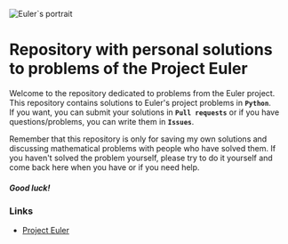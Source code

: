 ![Euler`s portrait](https://www.historyhit.com/app/uploads/2022/08/Leonhard_Euler-Cover-Image.jpg?x81708)

# Repository with personal solutions to problems of the Project Euler
Welcome to the repository dedicated to problems from the Euler project.  
This repository contains solutions to Euler's project problems in **`Python`**.  
If you want, you can submit your solutions in **`Pull requests`** or if you have questions/problems, you can write them in **`Issues`**.

Remember that this repository is only for saving my own solutions and discussing mathematical problems with people who have solved them. If you haven't solved the problem yourself, please try to do it yourself and come back here when you have or if you need help.

##### Good luck!

### Links
- [Project Euler](https://projecteuler.net)